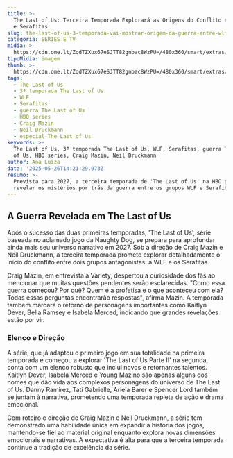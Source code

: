 ```yaml
---
title: >-
  The Last of Us: Terceira Temporada Explorará as Origens do Conflito entre WLF
  e Serafitas
slug: the-last-of-us-3-temporada-vai-mostrar-origem-da-guerra-entre-wlf-e-serafitas
categoria: SÉRIES E TV
midia: >-
  https://cdn.ome.lt/ZqdTZXux67eSJTT82gnbac8WzPU=/480x360/smart/extras/conteudos/omelete_THUMB_-_2025-05-26T103732.428.png
tipoMidia: imagem
thumb: >-
  https://cdn.ome.lt/ZqdTZXux67eSJTT82gnbac8WzPU=/480x360/smart/extras/conteudos/omelete_THUMB_-_2025-05-26T103732.428.png
tags:
  - The Last of Us
  - 3ª temporada The Last of Us
  - WLF
  - Serafitas
  - guerra The Last of Us
  - HBO series
  - Craig Mazin
  - Neil Druckmann
  - especial-The Last of Us
keywords: >-
  The Last of Us, 3ª temporada The Last of Us, WLF, Serafitas, guerra The Last
  of Us, HBO series, Craig Mazin, Neil Druckmann
author: Ana Luiza
data: '2025-05-26T14:21:29.973Z'
resumo: >-
  Prevista para 2027, a terceira temporada de 'The Last of Us' na HBO promete
  revelar os mistérios por trás da guerra entre os grupos WLF e Serafitas.
---
```


## A Guerra Revelada em The Last of Us

Após o sucesso das duas primeiras temporadas, 'The Last of Us', série baseada no aclamado jogo da Naughty Dog, se prepara para aprofundar ainda mais seu universo narrativo em 2027. Sob a direção de Craig Mazin e Neil Druckmann, a terceira temporada promete explorar detalhadamente o início do conflito entre dois grupos antagonistas: a WLF e os Serafitas.

Craig Mazin, em entrevista à Variety, despertou a curiosidade dos fãs ao mencionar que muitas questões pendentes serão esclarecidas. "Como essa guerra começou? Por quê? Quem é a profetisa e o que aconteceu com ela? Todas essas perguntas encontrarão respostas", afirma Mazin. A temporada também marcará o retorno de personagens importantes como Kaitlyn Dever, Bella Ramsey e Isabela Merced, indicando que grandes revelações estão por vir.

### Elenco e Direção

A série, que já adaptou o primeiro jogo em sua totalidade na primeira temporada e começou a explorar 'The Last of Us Parte II' na segunda, conta com um elenco robusto que inclui novos e retornantes talentos. Kaitlyn Dever, Isabela Merced e Young Mazino são apenas alguns dos nomes que dão vida aos complexos personagens do universo de The Last of Us. Danny Ramirez, Tati Gabrielle, Ariela Barer e Spencer Lord também se juntam à narrativa, prometendo uma temporada repleta de ação e drama emocional.

Com roteiro e direção de Craig Mazin e Neil Druckmann, a série tem demonstrado uma habilidade única em expandir a história dos jogos, mantendo-se fiel ao material original enquanto explora novas dimensões emocionais e narrativas. A expectativa é alta para que a terceira temporada continue a tradição de excelência da série.
